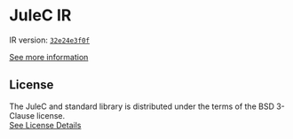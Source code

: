# JuleC IR

IR version: [`32e24e3f0f`](https://github.com/julelang/jule/tree/32e24e3f0fb4d97763e61c3bf3cd2e8ff8a70f52)

[See more information](https://manual.jule.dev/getting-started/installation/compiling-from-source/compile-from-ir)

## License

The JuleC and standard library is distributed under the terms of the BSD 3-Clause license. \
[See License Details](./LICENSE)
